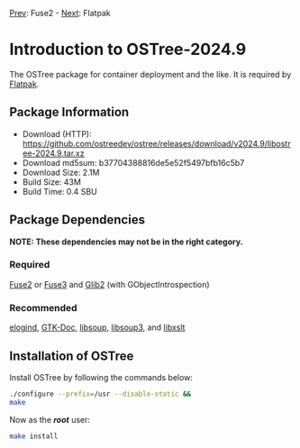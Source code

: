 [Prev](./1-fuse2.md): Fuse2 - [Next](./3-flatpak.md): Flatpak

# Introduction to OSTree-2024.9
The OSTree package for container deployment and the like. It is required by
[Flatpak](./3-flatpak.md).

## Package Information
- Download (HTTP): https://github.com/ostreedev/ostree/releases/download/v2024.9/libostree-2024.9.tar.xz
- Download md5sum: b37704388816de5e52f5497bfb16c5b7
- Download Size: 2.1M
- Build Size: 43M
- Build Time: 0.4 SBU

## Package Dependencies
**NOTE: These dependencies may not be in the right category.**
### Required
  [Fuse2](./1-fuse2.md) or [Fuse3](https://linuxfromscratch.org/blfs/view/svn/postlfs/fuse.html) and
  [Glib2](https://linuxfromscratch.org/blfs/view/svn/general/git.html) (with GObjectIntrospection)

### Recommended
  [elogind](https://linuxfromscratch.org/blfs/view/svn/general/elogind.html),
  [GTK-Doc](https://linuxfromscratch.org/blfs/view/svn/general/gtk-doc.html),
  [libsoup](https://linuxfromscratch.org/blfs/view/svn/basicnet/libsoup.html),
  [libsoup3](https://linuxfromscratch.org/blfs/view/svn/basicnet/libsoup3.html), and
  [libxslt](https://linuxfromscratch.org/blfs/view/svn/general/libxslt.html)

## Installation of OSTree
Install OSTree by following the commands below:
```Bash
./configure --prefix=/usr --disable-static &&
make
```

Now as the ***root*** user:
```Bash
make install
```

